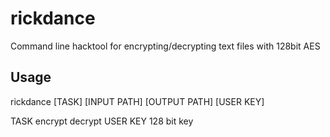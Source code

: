 # rickdance
Command line hacktool for encrypting/decrypting text files with 128bit AES

## Usage

rickdance [TASK] [INPUT PATH] [OUTPUT PATH] [USER KEY]

  TASK
      encrypt
      decrypt
  USER KEY
      128 bit key
